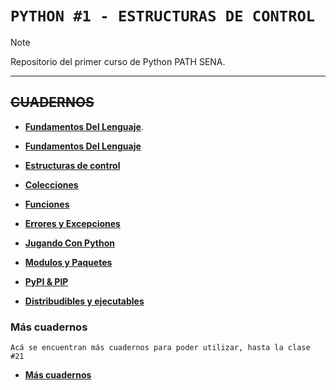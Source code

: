 # `PYTHON #1 - ESTRUCTURAS DE CONTROL`

> [!NOTE]
> Repositorio del primer curso de Python PATH SENA.

---

## ~~CUADERNOS~~

+ [**Fundamentos Del Lenguaje**](https://colab.research.google.com/github/edelgado-1975/PythonSena/blob/main/0_Fundamentos_del_lenguaje.ipynb#scrollTo=KKKrDJZmvP7x).

+ [**Fundamentos Del Lenguaje**](https://colab.research.google.com/github/edelgado-1975/PythonSena/blob/main/1_Fundamentos_del_lenguaje%20ok.ipynb#scrollTo=IJ5JHUoYi_n3)

+ [**Estructuras de control**](https://colab.research.google.com/github/edelgado-1975/PythonSena/blob/main/2_Estructuras_de_Control_de_Flujo%20ok.ipynb#scrollTo=bfE_Jl79Eoth)

+ [**Colecciones**](https://colab.research.google.com/github/edelgado-1975/PythonSena/blob/main/3_Colecciones_en_Python%20ok.ipynb#scrollTo=57MOa7cTUIN-)

+ [**Funciones**](https://colab.research.google.com/github/edelgado-1975/PythonSena/blob/main/4_Funciones_en_Python%20ok.ipynb#scrollTo=cS_6DzcZZQKb)

+ [**Errores y Excepciones**](https://colab.research.google.com/github/edelgado-1975/PythonSena/blob/main/5_Errores_y_Excepciones%20ok.ipynb#scrollTo=vV4Rozn8OjAf)

+ [**Jugando Con Python**](https://colab.research.google.com/github/edelgado-1975/PythonSena/blob/main/6_Jugando_con_Python%20ok.ipynb#scrollTo=TlvCE_pIHMtj)

+ [**Modulos y Paquetes**](https://colab.research.google.com/github/edelgado-1975/PythonSena/blob/main/7_m_dulos_y_paquetes_ok.ipynb)

+ [**PyPI & PIP**](https://colab.research.google.com/github/edelgado-1975/PythonSena/blob/main/8_PyPI_y_PIP%20ok.ipynb#scrollTo=IIvs_jPvSjV4)

+ [**Distribudibles y ejecutables**](https://colab.research.google.com/github/edelgado-1975/PythonSena/blob/main/9_distribuibles_y_ejecutables%20ok.ipynb#scrollTo=GXUzoocIYOI6)

### Más cuadernos

`Acá se encuentran más cuadernos para poder utilizar, hasta la clase #21`

+ [**Más cuadernos**](https://colab.research.google.com/github/edelgado-1975/PythonSena)
